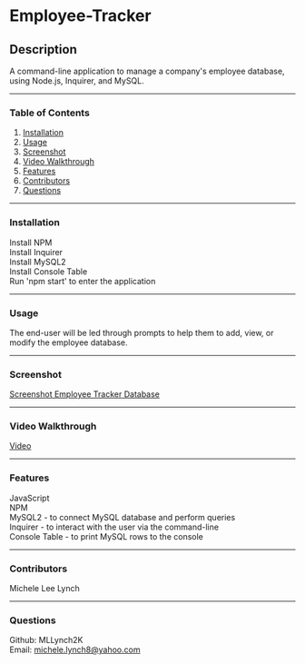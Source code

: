 # Employee-Tracker

## Description   
A command-line application to manage a company's employee database, using Node.js, Inquirer, and MySQL.

***
### Table of Contents  
1. [Installation](https://github.com/MLLynch2K/employee-tracker#installation)
2. [Usage](https://github.com/MLLynch2K/employee-tracker#usage)
3. [Screenshot](https://github.com/MLLynch2K/employee-tracker#screenshot)
4. [Video Walkthrough](https://github.com/MLLynch2K/employee-tracker#video-walkthrough)
5. [Features](https://github.com/MLLynch2K/employee-tracker#features)
6. [Contributors](https://github.com/MLLynch2K/employee-tracker#contributors)
7. [Questions](https://github.com/MLLynch2K/employee-tracker#questions)  

***
### Installation 
Install NPM   
Install Inquirer   
Install MySQL2   
Install Console Table   
Run 'npm start' to enter the application

***
### Usage
The end-user will be led through prompts to help them to add, view, or modify the employee database.

***
### Screenshot  
[Screenshot Employee Tracker Database]()  

***
### Video Walkthrough
[Video](https://drive.google.com/file/d/1g1p_oGOrFInFvxkg2qdWyjHfXVtkVwo9/view)


***
### Features  
JavaScript  
NPM  
MySQL2 - to connect MySQL database and perform queries      
Inquirer - to interact with the user via the command-line   
Console Table - to print MySQL rows to the console

***
### Contributors  
Michele Lee Lynch

***
### Questions  
Github: MLLynch2K  
Email: michele.lynch8@yahoo.com

